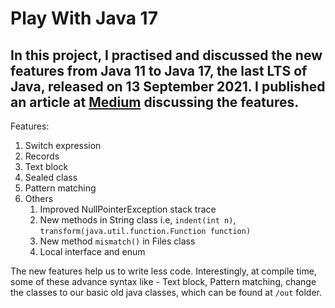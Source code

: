 # Play With Java 17

In this project, I practised and discussed the new features from Java 11 to Java 17, the last LTS of Java, released on 13 September 2021.
I published an article at [Medium](https://medium.com/@nowshadapu/java-17-a-new-lts-and-whats-new-from-last-lts-java-11-8b56aaaa2326) discussing the features.
---

Features:

1. Switch expression
2. Records
3. Text block
4. Sealed class
5. Pattern matching
6. Others
    1. Improved NullPointerException stack trace
    2. New methods in String class i.e, `indent(int n)`, `transform(java.util.function.Function function)`
    3. New method `mismatch()` in Files class
    4. Local interface and enum

The new features help us to write less code. Interestingly, at compile time, some of these advance syntax like - Text block, Pattern matching, change the classes to our basic old java
classes, which can be found at `/out` folder.
